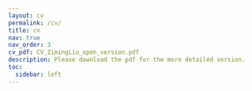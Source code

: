 ```yaml
---
layout: cv
permalink: /cv/
title: cv
nav: true
nav_order: 3
cv_pdf: CV_ZimingLiu_open_version.pdf
description: Please download the pdf for the more detailed version.
toc:
  sidebar: left
---
```

